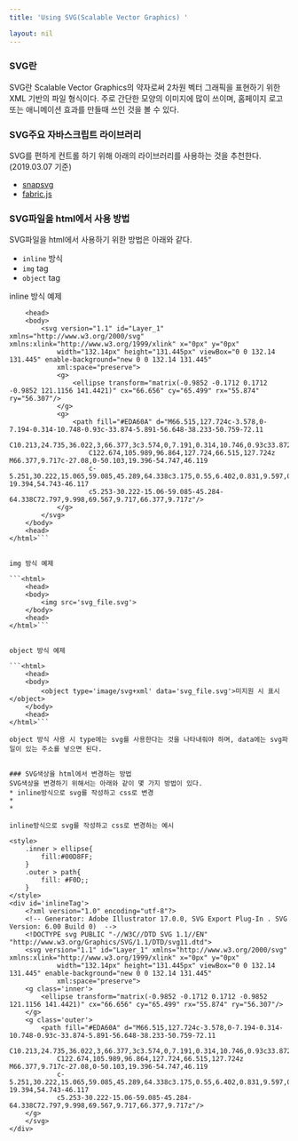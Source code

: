 ```yaml
---
title: 'Using SVG(Scalable Vector Graphics) '

layout: nil
---
```


### SVG란
SVG란 Scalable Vector Graphics의 약자로써 2차원 벡터 그래픽을 표현하기 위한 XML 기반의 파일 형식이다.
주로 간단한 모양의 이미지에 많이 쓰이며, 홈페이지 로고 또는 애니메이션 효과를 만들때 쓰인 것을 볼 수 있다.

### SVG주요 자바스크립트 라이브러리
SVG를 편하게 컨트롤 하기 위해 아래의 라이브러리를 사용하는 것을 추천한다.(2019.03.07 기준)
* [snapsvg](http://snapsvg.io/)
* [fabric.js](http://fabricjs.com/)

### SVG파일을 html에서 사용 방법
SVG파일을 html에서 사용하기 위한 방법은 아래와 같다.

* `inline` 방식
* `img` tag
* `object` tag



inline 방식 예제

```<html>
    <head>
    <body>
        <svg version="1.1" id="Layer_1" xmlns="http://www.w3.org/2000/svg" xmlns:xlink="http://www.w3.org/1999/xlink" x="0px" y="0px"
            width="132.14px" height="131.445px" viewBox="0 0 132.14 131.445" enable-background="new 0 0 132.14 131.445"
            xml:space="preserve">
            <g>
                <ellipse transform="matrix(-0.9852 -0.1712 0.1712 -0.9852 121.1156 141.4421)" cx="66.656" cy="65.499" rx="55.874" ry="56.307"/>
            </g>
            <g>
                <path fill="#EDA60A" d="M66.515,127.724c-3.578,0-7.194-0.314-10.748-0.93c-33.874-5.891-56.648-38.233-50.759-72.11
                    C10.213,24.735,36.022,3,66.377,3c3.574,0,7.191,0.314,10.746,0.93c33.872,5.889,56.646,38.235,50.755,72.11
                    C122.674,105.989,96.864,127.724,66.515,127.724z M66.377,9.717c-27.08,0-50.103,19.396-54.747,46.119
                    c-5.251,30.222,15.065,59.085,45.289,64.338c3.175,0.55,6.402,0.831,9.597,0.831c27.078,0,50.097-19.394,54.743-46.117
                    c5.253-30.222-15.06-59.085-45.284-64.338C72.797,9.998,69.567,9.717,66.377,9.717z"/>
            </g>
        </svg>
    </body>
    <head>
</html>```


img 방식 예제

```<html>
    <head>
    <body>
        <img src='svg_file.svg'>
    </body>
    <head>
</html>```


object 방식 예제

```<html>
    <head>
    <body>
        <object type='image/svg+xml' data='svg_file.svg'>미지원 시 표시</object>
    </body>
    <head>
</html>```

object 방식 사용 시 type에는 svg를 사용한다는 것을 나타내줘야 하며, data에는 svg파일이 있는 주소를 넣으면 된다.


### SVG색상을 html에서 변경하는 방법
SVG색상을 변경하기 위해서는 아래와 같이 몇 가지 방법이 있다.
* inline방식으로 svg를 작성하고 css로 변경
* 
*

inline방식으로 svg를 작성하고 css로 변경하는 예시

<style>
    .inner > ellipse{
        fill:#00D8FF;
    }
    .outer > path{
        fill: #F0D;;
    }
</style>
<div id='inlineTag'>
    <?xml version="1.0" encoding="utf-8"?>
    <!-- Generator: Adobe Illustrator 17.0.0, SVG Export Plug-In . SVG Version: 6.00 Build 0)  -->
    <!DOCTYPE svg PUBLIC "-//W3C//DTD SVG 1.1//EN" "http://www.w3.org/Graphics/SVG/1.1/DTD/svg11.dtd">
    <svg version="1.1" id="Layer_1" xmlns="http://www.w3.org/2000/svg" xmlns:xlink="http://www.w3.org/1999/xlink" x="0px" y="0px"
            width="132.14px" height="131.445px" viewBox="0 0 132.14 131.445" enable-background="new 0 0 132.14 131.445"
            xml:space="preserve">
    <g class='inner'>
        <ellipse transform="matrix(-0.9852 -0.1712 0.1712 -0.9852 121.1156 141.4421)" cx="66.656" cy="65.499" rx="55.874" ry="56.307"/>
    </g>
    <g class='outer'>
        <path fill="#EDA60A" d="M66.515,127.724c-3.578,0-7.194-0.314-10.748-0.93c-33.874-5.891-56.648-38.233-50.759-72.11
            C10.213,24.735,36.022,3,66.377,3c3.574,0,7.191,0.314,10.746,0.93c33.872,5.889,56.646,38.235,50.755,72.11
            C122.674,105.989,96.864,127.724,66.515,127.724z M66.377,9.717c-27.08,0-50.103,19.396-54.747,46.119
            c-5.251,30.222,15.065,59.085,45.289,64.338c3.175,0.55,6.402,0.831,9.597,0.831c27.078,0,50.097-19.394,54.743-46.117
            c5.253-30.222-15.06-59.085-45.284-64.338C72.797,9.998,69.567,9.717,66.377,9.717z"/>
    </g>
    </svg>
</div> 